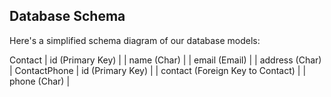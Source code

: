 ## Database Schema

Here's a simplified schema diagram of our database models:

Contact
| id (Primary Key) |
| name (Char) |
| email (Email) |
| address (Char) |
ContactPhone
| id (Primary Key) |
| contact (Foreign Key to Contact) |
| phone (Char) |

